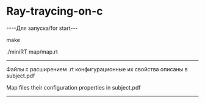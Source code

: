 # Ray-traycing-on-c
----Для запуска/for start---

make

./miniRT map/map.rt

---------------------------

Файлы с расширением .rt конфигурационные их свойства описаны в subject.pdf

Map files their configuration properties in subject.pdf

---------------------------
